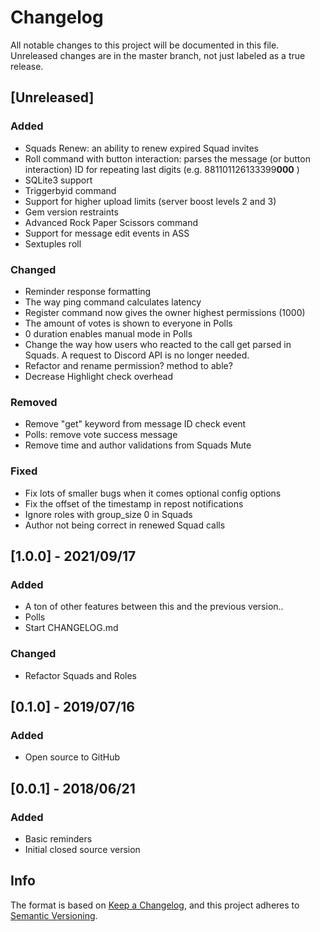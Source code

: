 # Changelog

All notable changes to this project will be documented in this file. Unreleased changes are in the master branch, not just labeled as a true release.

## [Unreleased]
### Added
- Squads Renew: an ability to renew expired Squad invites
- Roll command with button interaction: parses the message (or button interaction) ID for repeating last digits (e.g. 881101126133399**000** )
- SQLite3 support
- Triggerbyid command
- Support for higher upload limits (server boost levels 2 and 3)
- Gem version restraints
- Advanced Rock Paper Scissors command
- Support for message edit events in ASS
- Sextuples roll

### Changed
- Reminder response formatting
- The way ping command calculates latency
- Register command now gives the owner highest permissions (1000)
- The amount of votes is shown to everyone in Polls
- 0 duration enables manual mode in Polls
- Change the way how users who reacted to the call get parsed in Squads. A request to Discord API is no longer needed.
- Refactor and rename permission? method to able?
- Decrease Highlight check overhead

### Removed
- Remove "get" keyword from message ID check event
- Polls: remove vote success message
- Remove time and author validations from Squads Mute


### Fixed
- Fix lots of smaller bugs when it comes optional config options
- Fix the offset of the timestamp in repost notifications
- Ignore roles with group_size 0 in Squads
- Author not being correct in renewed Squad calls

## [1.0.0] - 2021/09/17
### Added
- A ton of other features between this and the previous version..
- Polls
- Start CHANGELOG.md

### Changed
- Refactor Squads and Roles

## [0.1.0] - 2019/07/16
### Added
- Open source to GitHub

## [0.0.1] - 2018/06/21
### Added
- Basic reminders
- Initial closed source version

## Info
The format is based on [Keep a Changelog](https://keepachangelog.com/en/1.0.0/),
and this project adheres to [Semantic Versioning](https://semver.org/spec/v2.0.0.html).
